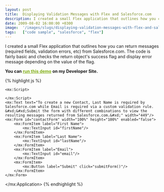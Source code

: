 ```yaml
---
layout: post
title:  Displaying Validation Messages with Flex and Salesforce.com
description: I created a small Flex application that outlines how you can return messages (required fields, validation errors, etc) from Salesforce.com. The code is fairly basic and checks the return objects success flag and display error message depending on the value of the flag. You can run this demo  on my Developer Site.  	  	 	 	 		 			 		 		 			 		 		 			 		 		 			 		 	  
date: 2009-08-02 16:00:00 +0300
image:  '/images/slugs/displaying-validation-messages-with-flex-and-salesforce-com.jpg'
tags:   ["code sample", "salesforce", "flex"]
---
```

<p>I created a small Flex application that outlines how you can return messages (required fields, validation errors, etc) from Salesforce.com. The code is fairly basic and checks the return object's success flag and display error message depending on the value of the flag.</p>
<p><strong>You can </strong><a style="color:#80ae14;text-decoration:underline;margin:0;padding:0;" href="http://jeffdouglas-developer-edition.na5.force.com/examples/FlexValidation" target="_blank"><strong>run this demo</strong></a><strong> on my Developer Site.</strong></p>
{% highlight js %}<?xml version="1.0" encoding="utf-8"?>
<mx:Application xmlns:mx="http://www.adobe.com/2006/mxml"
  backgroundGradientAlphas="[1.0, 1.0]"
  backgroundGradientColors="[#F3F3EC, #F3F3EC]"
  creationComplete="login()"
  layout="vertical"
  height="300" width="500">

	<mx:Script>
  <![CDATA[
  import com.salesforce.*;
  import com.salesforce.objects.*;
  import com.salesforce.results.*;
  import mx.controls.Alert;

  [Bindable] public var sfdc:Connection = new Connection();

  private function login():void {

  var lr:LoginRequest = new LoginRequest();
  sfdc.protocol = "http";
  sfdc.serverUrl = "http://na5.salesforce.com/services/Soap/u/14.0";
  lr.username = "YOUR_USERNAME";
  lr.password = "YOUR_PASSWORD_AND_TOKEN";
  lr.callback = new AsyncResponder(loginSuccess, loginFault);
  sfdc.login(lr);

  }

		private function submitForm():void {

			var aSo:Array = new Array();
			var so:SObject = new SObject("Contact");
			so.FirstName = firstName.text;
			so.LastName = lastName.text;
			so.Email = email.text;

			aSo.push(so);

			sfdc.create(aSo,
				new AsyncResponder(
					function (obj:Object):void {
						if (obj[0].success == true) {
							Alert.show("Created record: "+obj[0].id);
						} else {
							Alert.show(obj[0].errors[0].message)
						}
					}, sfdcFailure
				)
			);

		}

		private function loginSuccess(result:Object):void {
			contactForm.enabled = true;
		}

  private function sfdcFailure(fault:Object):void {
  Alert.show(fault.faultstring);
  }

  private function loginFault(fault:Object):void
  {
  Alert.show("Could not log into SFDC: "+fault.fault.faultString,"Login Error");
  }

  ]]>
	</mx:Script>
	<mx:Text text="To create a new Contact, Last Name is required by Salesforce.com while Email is required via a custom validation rule. &#xd;&#xd;Submit the form with different combinations to view the resulting messages returned from Salesforce.com.&#xd;" width="449"/>
	<mx:Form id="contactForm" width="100%" height="100%" enabled="false">
		<mx:FormItem label="First Name">
			<mx:TextInput id="firstName"/>
		</mx:FormItem>
		<mx:FormItem label="Last Name">
			<mx:TextInput id="lastName"/>
		</mx:FormItem>
		<mx:FormItem label="Email">
			<mx:TextInput id="email"/>
		</mx:FormItem>
		<mx:FormItem>
			<mx:Button label="Submit" click="submitForm()"/>
		</mx:FormItem>
	</mx:Form>

</mx:Application>
{% endhighlight %}


